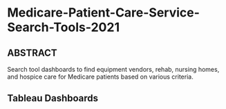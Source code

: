 # Medicare-Patient-Care-Service-Search-Tools-2021

## ABSTRACT

Search tool dashboards to find equipment vendors, rehab, nursing homes, and hospice care for Medicare patients based on various criteria.

## Tableau Dashboards

